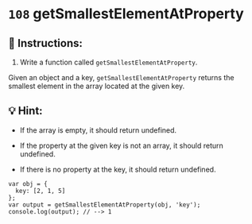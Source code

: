 # `108` getSmallestElementAtProperty

## 📝 Instructions:

1. Write a function called `getSmallestElementAtProperty`.

Given an object and a key, `getSmallestElementAtProperty` returns the smallest element in the array located at the given key.

## :bulb: Hint:

* If the array is empty, it should return undefined.

* If the property at the given key is not an array, it should return undefined. 

 * If there is no property at the key, it should return undefined.


```Js
var obj = {
  key: [2, 1, 5]
};
var output = getSmallestElementAtProperty(obj, 'key');
console.log(output); // --> 1
```